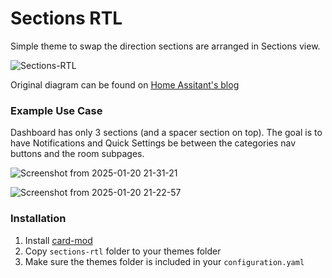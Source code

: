 # Sections RTL

Simple theme to swap the direction sections are arranged in Sections view.

![Sections-RTL](https://github.com/user-attachments/assets/308c9b78-7af6-4300-ab10-e4e22ba7384a)

Original diagram can be found on [Home Assitant's blog](https://www.home-assistant.io/blog/2024/03/04/dashboard-chapter-1/)

### Example Use Case
Dashboard has only 3 sections (and a spacer section on top). The goal is to have Notifications and Quick Settings be between the categories nav buttons and the room subpages.

![Screenshot from 2025-01-20 21-31-21](https://github.com/user-attachments/assets/a6cbe838-d6be-4137-963c-a9c21635c4e1)

![Screenshot from 2025-01-20 21-22-57](https://github.com/user-attachments/assets/53c4dc3d-b701-4c55-89d2-ecc3be88fd4f)


### Installation
1. Install [card-mod](https://github.com/thomasloven/lovelace-card-mod)
2. Copy `sections-rtl` folder to your themes folder
3. Make sure the themes folder is included in your `configuration.yaml`

